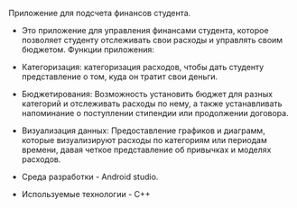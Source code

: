 Приложение для подсчета финансов студента.
- Это приложение  для управления финансами студента, которое позволяет студенту отслеживать свои расходы и управлять своим бюджетом. Функции приложения:

- Категоризация: категоризация расходов, чтобы дать студенту представление о том, куда он тратит свои деньги.
- Бюджетирования: Возможность установить бюджет для разных категорий и отслеживать расходы по нему, а также устанавливать напоминание о поступлении стипендии или продолжении договора.
- Визуализация данных: Предоставление графиков и диаграмм, которые визуализируют  расходы по категориям или периодам времени, давая  четкое представление об  привычках и моделях расходов.
- Среда разработки - Android studio.
- Используемые технологии - C++
